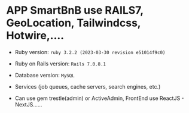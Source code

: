 # APP SmartBnB use RAILS7, GeoLocation, Tailwindcss, Hotwire,....

* Ruby version: `ruby 3.2.2 (2023-03-30 revision e51014f9c0)`

* Ruby on Rails version: `Rails 7.0.8.1`

* Database version: `MySQL`

* Services (job queues, cache servers, search engines, etc.)

* Can use gem trestle(admin) or ActiveAdmin, FrontEnd use ReactJS - NextJS......